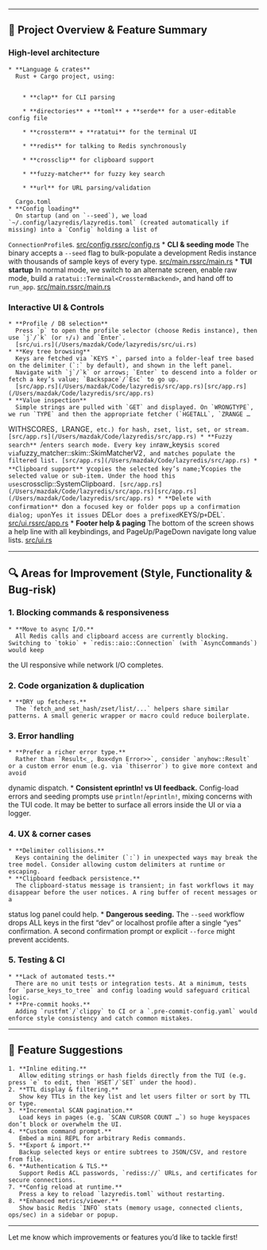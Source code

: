 -----------------------------------------------------------------------------------------------------------------------------------------------------

## 📝 Project Overview & Feature Summary

### High-level architecture

    * **Language & crates**
      Rust + Cargo project, using:


        * **clap** for CLI parsing

        * **directories** + **toml** + **serde** for a user-editable config file

        * **crossterm** + **ratatui** for the terminal UI

        * **redis** for talking to Redis synchronously

        * **crossclip** for clipboard support

        * **fuzzy-matcher** for fuzzy key search

        * **url** for URL parsing/validation

      Cargo.toml
    * **Config loading**
      On startup (and on `--seed`), we load `~/.config/lazyredis/lazyredis.toml` (created automatically if missing) into a `Config` holding a list of
`ConnectionProfile`s.
      [src/config.rs](/Users/mazdak/Code/lazyredis/src/config.rs)[src/config.rs](/Users/mazdak/Code/lazyredis/src/config.rs)
    * **CLI & seeding mode**
      The binary accepts a `--seed` flag to bulk-populate a development Redis instance with thousands of sample keys of every type.
      [src/main.rs](/Users/mazdak/Code/lazyredis/src/main.rs)[src/main.rs](/Users/mazdak/Code/lazyredis/src/main.rs)
    * **TUI startup**
      In normal mode, we switch to an alternate screen, enable raw mode, build a `ratatui::Terminal<CrosstermBackend>`, and hand off to `run_app`.
      [src/main.rs](/Users/mazdak/Code/lazyredis/src/main.rs)[src/main.rs](/Users/mazdak/Code/lazyredis/src/main.rs)

### Interactive UI & Controls

    * **Profile / DB selection**
      Press `p` to open the profile selector (choose Redis instance), then use `j`/`k` (or ↑/↓) and `Enter`.
      [src/ui.rs](/Users/mazdak/Code/lazyredis/src/ui.rs)
    * **Key tree browsing**
      Keys are fetched via `KEYS *`, parsed into a folder-leaf tree based on the delimiter (`:` by default), and shown in the left panel.
      Navigate with `j`/`k` or arrows; `Enter` to descend into a folder or fetch a key’s value; `Backspace`/`Esc` to go up.
      [src/app.rs](/Users/mazdak/Code/lazyredis/src/app.rs)[src/app.rs](/Users/mazdak/Code/lazyredis/src/app.rs)
    * **Value inspection**
      Simple strings are pulled with `GET` and displayed. On `WRONGTYPE`, we run `TYPE` and then the appropriate fetcher (`HGETALL`, `ZRANGE …
WITHSCORES`, `LRANGE`, etc.) for hash, zset, list, set, or stream.
      [src/app.rs](/Users/mazdak/Code/lazyredis/src/app.rs)
    * **Fuzzy search**
      `/` enters search mode. Every key in `raw_keys` is scored via `fuzzy_matcher::skim::SkimMatcherV2`, and matches populate the filtered list.
      [src/app.rs](/Users/mazdak/Code/lazyredis/src/app.rs)
    * **Clipboard support**
      `y` copies the selected key’s name; `Y` copies the selected value or sub-item. Under the hood this uses `crossclip::SystemClipboard`.
      [src/app.rs](/Users/mazdak/Code/lazyredis/src/app.rs)[src/app.rs](/Users/mazdak/Code/lazyredis/src/app.rs)
    * **Delete with confirmation**
      `d` on a focused key or folder pops up a confirmation dialog; upon `Y`es it issues `DEL` or does a prefixed `KEYS/p` + `DEL`.
      [src/ui.rs](/Users/mazdak/Code/lazyredis/src/ui.rs)[src/app.rs](/Users/mazdak/Code/lazyredis/src/app.rs)
    * **Footer help & paging**
      The bottom of the screen shows a help line with all keybindings, and PageUp/PageDown navigate long value lists.
      [src/ui.rs](/Users/mazdak/Code/lazyredis/src/ui.rs)

-----------------------------------------------------------------------------------------------------------------------------------------------------

## 🔍 Areas for Improvement (Style, Functionality & Bug-risk)

### 1. Blocking commands & responsiveness

    * **Move to async I/O.**
      All Redis calls and clipboard access are currently blocking. Switching to `tokio` + `redis::aio::Connection` (with `AsyncCommands`) would keep
the UI responsive while network I/O completes.

### 2. Code organization & duplication

    * **DRY up fetchers.**
      The `fetch_and_set_hash/zset/list/...` helpers share similar patterns. A small generic wrapper or macro could reduce boilerplate.

### 3. Error handling

    * **Prefer a richer error type.**
      Rather than `Result<_, Box<dyn Error>>`, consider `anyhow::Result` or a custom error enum (e.g. via `thiserror`) to give more context and avoid
dynamic dispatch.
    * **Consistent eprintln! vs UI feedback.**
      Config-load errors and seeding prompts use `println!`/`eprintln!`, mixing concerns with the TUI code. It may be better to surface all errors
inside the UI or via a logger.

### 4. UX & corner cases

    * **Delimiter collisions.**
      Keys containing the delimiter (`:`) in unexpected ways may break the tree model. Consider allowing custom delimiters at runtime or escaping.
    * **Clipboard feedback persistence.**
      The clipboard-status message is transient; in fast workflows it may disappear before the user notices. A ring buffer of recent messages or a
status log panel could help.
    * **Dangerous seeding.**
      The `--seed` workflow drops ALL keys in the first “dev” or localhost profile after a single “yes” confirmation. A second confirmation prompt or
explicit `--force` might prevent accidents.

### 5. Testing & CI

    * **Lack of automated tests.**
      There are no unit tests or integration tests. At a minimum, tests for `parse_keys_to_tree` and config loading would safeguard critical logic.
    * **Pre-commit hooks.**
      Adding `rustfmt`/`clippy` to CI or a `.pre-commit-config.yaml` would enforce style consistency and catch common mistakes.

-----------------------------------------------------------------------------------------------------------------------------------------------------

## 🚀 Feature Suggestions

    1. **Inline editing.**
       Allow editing strings or hash fields directly from the TUI (e.g. press `e` to edit, then `HSET`/`SET` under the hood).
    2. **TTL display & filtering.**
       Show key TTLs in the key list and let users filter or sort by TTL or type.
    3. **Incremental SCAN pagination.**
       Load keys in pages (e.g. `SCAN CURSOR COUNT …`) so huge keyspaces don’t block or overwhelm the UI.
    4. **Custom command prompt.**
       Embed a mini REPL for arbitrary Redis commands.
    5. **Export & import.**
       Backup selected keys or entire subtrees to JSON/CSV, and restore from file.
    6. **Authentication & TLS.**
       Support Redis ACL passwords, `rediss://` URLs, and certificates for secure connections.
    7. **Config reload at runtime.**
       Press a key to reload `lazyredis.toml` without restarting.
    8. **Enhanced metrics/viewer.**
       Show basic Redis `INFO` stats (memory usage, connected clients, ops/sec) in a sidebar or popup.

-----------------------------------------------------------------------------------------------------------------------------------------------------

Let me know which improvements or features you’d like to tackle first!
